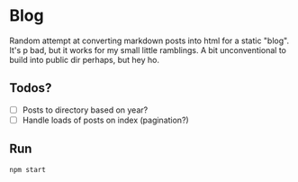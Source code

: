 # Blog

Random attempt at converting markdown posts into html for a static "blog". It's p bad, but it works for my small little ramblings. A bit unconventional to build into public dir perhaps, but hey ho. 

## Todos?

- [ ] Posts to directory based on year?
- [ ] Handle loads of posts on index (pagination?)

## Run

```bash
npm start
```